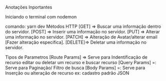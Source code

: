 Anotações Inportantes 

Iniciando o terminal com nodemon

comando: yarn dev
Métodos HTTP 
[GET]   =>  Buscar uma informação dentro do servidor.
[POST]  =>  Inserir uma informação no servidor.
[PUT]   =>  Alterar uma informação no servidor.
[PATCH] =>  Alteração de Avatar/alterar email [Fazer alteração especifica].
[DELETE]=> Deletar uma informação no servidor.

Tipos de Parametros
[Route Params] => Serve para Indentificação de recurso editar ou deletar um recurso e buscar recurso
[Query Params] =: Serve para Paginação/ Filtro de busca
[Body Params] =: Serve para Inserção ou alteração de recurso ex: cadastro padrão JSON
